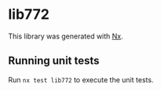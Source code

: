 # lib772

This library was generated with [Nx](https://nx.dev).

## Running unit tests

Run `nx test lib772` to execute the unit tests.
